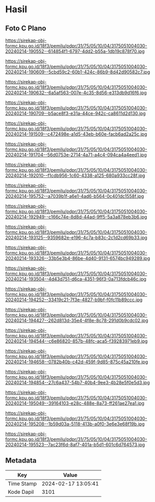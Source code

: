 # Hasil

## Foto C Plano

https://sirekap-obj-formc.kpu.go.id/18f3/pemilu/pdpr/31/75/05/10/04/3175051004030-20240214-190552--614854f1-6797-4dd2-b55a-1db19c878f70.jpg

https://sirekap-obj-formc.kpu.go.id/18f3/pemilu/pdpr/31/75/05/10/04/3175051004030-20240214-190609--5cbd59c2-60b1-424c-86b9-8d42d90582c7.jpg

https://sirekap-obj-formc.kpu.go.id/18f3/pemilu/pdpr/31/75/05/10/04/3175051004030-20240214-190632--6a5af563-007e-4c35-8d56-e313db9d16f6.jpg

https://sirekap-obj-formc.kpu.go.id/18f3/pemilu/pdpr/31/75/05/10/04/3175051004030-20240214-190709--b5ace8f3-e31a-44ce-942c-ca8611d2d130.jpg

https://sirekap-obj-formc.kpu.go.id/18f3/pemilu/pdpr/31/75/05/10/04/3175051004030-20240214-191509--c472498e-a1d5-43eb-b60e-facb6ad2a25c.jpg

https://sirekap-obj-formc.kpu.go.id/18f3/pemilu/pdpr/31/75/05/10/04/3175051004030-20240214-191704--56d0753e-2714-4a71-a4c4-094ca4a4eed1.jpg

https://sirekap-obj-formc.kpu.go.id/18f3/pemilu/pdpr/31/75/05/10/04/3175051004030-20240214-192010--f1cdb956-1c60-4338-a125-680a933cc28f.jpg

https://sirekap-obj-formc.kpu.go.id/18f3/pemilu/pdpr/31/75/05/10/04/3175051004030-20240214-195752--a7039b1f-a6e1-4ad6-b564-0c401dc1558f.jpg

https://sirekap-obj-formc.kpu.go.id/18f3/pemilu/pdpr/31/75/05/10/04/3175051004030-20240214-192949--c166c74e-8d8d-44ad-9ff5-5a3a878eb3b6.jpg

https://sirekap-obj-formc.kpu.go.id/18f3/pemilu/pdpr/31/75/05/10/04/3175051004030-20240214-193125--9359682e-e196-4c7a-b83c-2c1d2cd69b33.jpg

https://sirekap-obj-formc.kpu.go.id/18f3/pemilu/pdpr/31/75/05/10/04/3175051004030-20240214-193326--33b5e3b4-86be-4d40-9131-6574bc949289.jpg

https://sirekap-obj-formc.kpu.go.id/18f3/pemilu/pdpr/31/75/05/10/04/3175051004030-20240214-193504--4d43d751-d6ca-4351-96f3-0a713fdcb46c.jpg

https://sirekap-obj-formc.kpu.go.id/18f3/pemilu/pdpr/31/75/05/10/04/3175051004030-20240214-194252--33419c21-7f3e-4827-b9bf-f0fc11b89ccc.jpg

https://sirekap-obj-formc.kpu.go.id/18f3/pemilu/pdpr/31/75/05/10/04/3175051004030-20240214-194427--262d813d-35e4-4f8e-8c78-291d0b9cdc02.jpg

https://sirekap-obj-formc.kpu.go.id/18f3/pemilu/pdpr/31/75/05/10/04/3175051004030-20240214-194544--c6e86820-857b-48fc-aca5-f39283971eb9.jpg

https://sirekap-obj-formc.kpu.go.id/18f3/pemilu/pdpr/31/75/05/10/04/3175051004030-20240214-194658--0782b40b-c42d-459f-9d85-875c45a210fe.jpg

https://sirekap-obj-formc.kpu.go.id/18f3/pemilu/pdpr/31/75/05/10/04/3175051004030-20240214-194854--27c6a437-54b7-40b4-9ee3-4b28e5f0e5d3.jpg

https://sirekap-obj-formc.kpu.go.id/18f3/pemilu/pdpr/31/75/05/10/04/3175051004030-20240214-195049--39164103-e28c-488e-8a73-ff261ae27ea1.jpg

https://sirekap-obj-formc.kpu.go.id/18f3/pemilu/pdpr/31/75/05/10/04/3175051004030-20240214-195208--1b59d03a-5118-413b-a0f0-3e6e3e68f19b.jpg

https://sirekap-obj-formc.kpu.go.id/18f3/pemilu/pdpr/31/75/05/10/04/3175051004030-20240214-195523--7ac23f6d-8af7-401a-b5d1-601c6d764573.jpg


## Metadata

| Key        | Value               |
| ---------- | ------------------- |
| Time Stamp | 2024-02-17 13:05:41 |
| Kode Dapil | 3101                |




